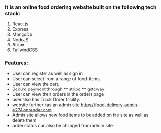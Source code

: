 ### It is an online food ordering website built on the following tech stack:
1. React.js
2. Express
3. MongoDb
4. NodeJS
5. Stripe
6. TailwindCSS
### Features:
- User can register as well as sign in
- User can select from a range of food-items.
- User can view the cart.
- Secure payment through ** stripe ** gateway
- User can view their orders in the orders page
- user also has Track Order facility.
- website further has an admin site <https://food-delivery-admin-e274.onrender.com>
- Admin site allows new food items to be added on the site as well as delete them
- order status can also be changed from admin site

